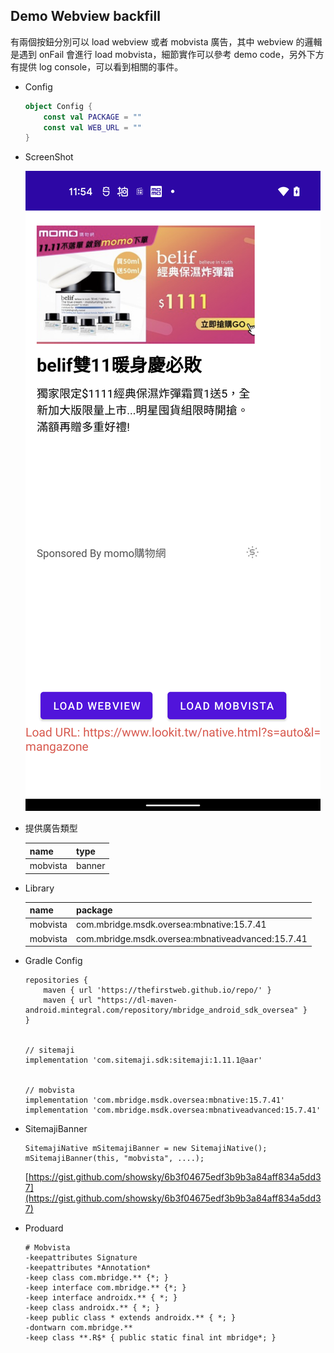## Demo Webview backfill

有兩個按鈕分別可以 load webview 或者 mobvista 廣告，其中 webview 的邏輯是遇到 onFail 會進行 load mobvista，細節實作可以參考 demo code，另外下方有提供 log console，可以看到相關的事件。

* Config

    ```kotlin
    object Config {
        const val PACKAGE = ""
        const val WEB_URL = ""
    }
    ```
    
* ScreenShot

    ![](./screenshot/device-2021-11-08-115500.png)

* 提供廣告類型

    |name|type|
    |---|---|
    |mobvista|banner|

* Library

    |name|package|
    |---|---|
    |mobvista|com.mbridge.msdk.oversea:mbnative:15.7.41|
    |mobvista|com.mbridge.msdk.oversea:mbnativeadvanced:15.7.41|

* Gradle Config

    ```
    repositories {
        maven { url 'https://thefirstweb.github.io/repo/' }
        maven { url "https://dl-maven-android.mintegral.com/repository/mbridge_android_sdk_oversea" }
    }
    
    
    // sitemaji
    implementation 'com.sitemaji.sdk:sitemaji:1.11.1@aar'
    
    
    // mobvista
    implementation 'com.mbridge.msdk.oversea:mbnative:15.7.41'
    implementation 'com.mbridge.msdk.oversea:mbnativeadvanced:15.7.41'
    ```
    
* SitemajiBanner

    ```
    SitemajiNative mSitemajiBanner = new SitemajiNative();
    mSitemajiBanner(this, "mobvista", ....);
    ```
    
    [https://gist.github.com/showsky/6b3f04675edf3b9b3a84aff834a5dd37](https://gist.github.com/showsky/6b3f04675edf3b9b3a84aff834a5dd37)


* Produard

    ```
    # Mobvista
    -keepattributes Signature
    -keepattributes *Annotation*
    -keep class com.mbridge.** {*; }
    -keep interface com.mbridge.** {*; }
    -keep interface androidx.** { *; }
    -keep class androidx.** { *; }
    -keep public class * extends androidx.** { *; }
    -dontwarn com.mbridge.**
    -keep class **.R$* { public static final int mbridge*; }
    ```